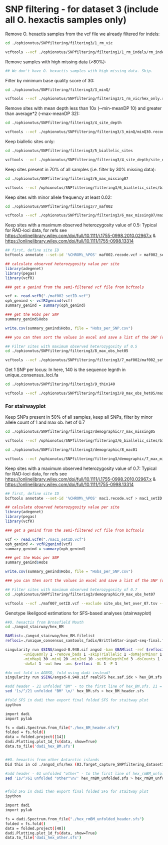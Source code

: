 SNP filtering - for dataset 3 (include all O. hexactis samples only)
================

Remove O. hexactis samples from the vcf file we already filtered for
indels:

``` bash
cd ./ophionotus/SNPfiltering/filtering3/1_rm_vic

vcftools --vcf ./ophionotus/SNPfiltering/filtering1/1_rm_indels/rm_indels.vcf.recode.vcf --keep hex.tsv --out hex_only --recode --recode-INFO-all
```

Remove samples with high missing data (>80%):

``` bash
## We don't have O. hexactis samples with high missing data. Skip.
```

Filter by minimum base quality score of 30:

``` bash
cd ./ophionotus/SNPfiltering/filtering3/3_minQ/

vcftools --vcf ./ophionotus/SNPfiltering/filtering3/1_rm_vic/hex_only.recode.vcf --minQ 30 --out minQ30 --recode --recode-INFO-all
```

Remove sites with mean depth less than 10x (‐‐min-meanDP 10) and greater
than average\*2 (–max-meanDP 32):

``` bash
cd ./ophionotus/SNPfiltering/filtering3/4_site_depth

vcftools --vcf ./ophionotus/SNPfiltering/filtering3/3_minQ/minQ30.recode.vcf --min-meanDP 10 --max-meanDP 32 --out site_depth --recode --recode-INFO-all
```

Keep biallelic sites only:

``` bash
cd ./ophionotus/SNPfiltering/filtering3/5_biallelic_sites

vcftools --vcf ./ophionotus/SNPfiltering/filtering3/4_site_depth/site_depth.recode.vcf --min-alleles 2 --max-alleles 2 --out biallelic_sites --recode --recode-INFO-all
```

Keep sites present in 70% of all samples (i.e. filter by 30% missing
data):

``` bash
cd ./ophionotus/SNPfiltering/filtering3/6_max_missing07

vcftools --vcf /ophionotus/SNPfiltering/filtering3/6_biallelic_sites/biallelic_sites.recode.vcf --max-missing 0.7 --out maxmissing07 --recode --recode-INFO-all
```

Keep sites with minor allele frequency at least 0.02:

``` bash
cd ./ophionotus/SNPfiltering/filtering3/7_maf002

vcftools --vcf ./ophionotus/SNPfiltering/filtering3/6_max_missing07/maxmissing07.recode.vcf --maf 0.02 --out maf002_accurate --recode --recode-INFO-all
```

Keep sites with a maximum observed heterozygosity value of 0.5: Typical
for RAD-loci data, for refs see
<https://onlinelibrary.wiley.com/doi/full/10.1111/j.1755-0998.2010.02967.x>
& <https://onlinelibrary.wiley.com/doi/full/10.1111/1755-0998.13314>

``` bash
## first, define site ID
bcftools annotate --set-id '%CHROM\_%POS' maf002.recode.vcf > maf002_setID.vcf
```

``` r
## calculate observed heterozygosity value per site
library(adegenet)
library(pegas)
library(vcfR)

### get a genind from the semi-filtered vcf file from bcftools

vcf <- read.vcfR("./maf002_setID.vcf")
oph_genind <- vcfR2genind(vcf)
summary_genind = summary(oph_genind)

### get the Hobs per SNP 
summary_genind$Hobs 

write.csv(summary_genind$Hobs, file = "Hobs_per_SNP.csv")

### you can then sort the values in excel and save a list of the SNP (with site ID) with >0.5
```

``` bash
## Filter sites with maximum observed heterozygosity of 0.5
cd ./ophionotus/SNPfiltering/filtering3/8_max_obs_het05

vcftools --vcf ./ophionotus/SNPfiltering/filtering3/7_maf002/maf002_setID.vcf --exclude site_obs_het_over_05.tsv --out max_het05.vcf --recode --recode-INFO-all
```

Get 1 SNP per locus: In here, 140 is the sequence legnth in
unique_consensus_loci.fa

``` bash
cd ./ophionotus/SNPfiltering/filtering3/9_thin140

vcftools --vcf ./ophionotus/SNPfiltering/filtering3/8_max_obs_het05/max_het05.vcf.recode.vcf --thin 140 --out hex_thin140.vcf --recode --recode-INFO-all
```

### For stairwayplot

Keep SNPs present in 50% of all samples, keep all SNPs, filter by minor
allele count of 1 and max ob. het of 0.7

``` bash
cd ./ophionotus/SNPfiltering/filtering3/demographic/7_max_missing05

vcftools --vcf /ophionotus/SNPfiltering/filtering3/6_biallelic_sites/biallelic_sites.recode.vcf --max-missing 0.5 --out maxmissing05 --recode --recode-INFO-all
```

``` bash
cd ./ophionotus/SNPfiltering/filtering3/demographic/8_mac01

vcftools --vcf /ophionotus/SNPfiltering/filtering3/demographic/7_max_missing05/maxmissing05.recode.vcf --mac 1 --out mac1 --recode --recode-INFO-all
```

Keep sites with a maximum observed heterozygosity value of 0.7: Typical
for RAD-loci data, for refs see
<https://onlinelibrary.wiley.com/doi/full/10.1111/j.1755-0998.2010.02967.x>
& <https://onlinelibrary.wiley.com/doi/full/10.1111/1755-0998.13314>

``` bash
## first, define site ID
bcftools annotate --set-id '%CHROM\_%POS' mac1.recode.vcf > mac1_setID.vcf
```

``` r
## calculate observed heterozygosity value per site
library(adegenet)
library(pegas)
library(vcfR)

### get a genind from the semi-filtered vcf file from bcftools

vcf <- read.vcfR("./mac1_setID.vcf")
oph_genind <- vcfR2genind(vcf)
summary_genind = summary(oph_genind)

### get the Hobs per SNP 
summary_genind$Hobs 

write.csv(summary_genind$Hobs, file = "Hobs_per_SNP.csv")

### you can then sort the values in excel and save a list of the SNP (with site ID) with >0.5
```

``` bash
## Filter sites with maximum observed heterozygosity of 0.7
cd ./ophionotus/SNPfiltering/filtering3/demographic/9_max_obs_het07

vcftools --vcf ./maf007_setID.vcf --exclude site_obs_het_over_07.tsv --out max_het07.vcf --recode --recode-INFO-all
```

Genotype likeligood estimations for SFS-based analyses (stairwayplot)

``` bash
##O. hexactis from Brnasfield Mouth
cd ./angsd_stairway/hex_BM

BAMlist=./angsd_stairway/hex_BM.filelist
refloci=./unique_consensus_samtools_fadix/BrittleStar-input-seq-final.fas

singularity run $SING/angsd-0.940.sif angsd -bam $BAMlist -ref $refloci \
        -uniqueOnly 1 -remove_bads 1 -skipTriallelic 1 -doMajorMinor 1 -trim 5 -C 50 -baq 1 \
        -minMapQ 30 -minQ 20 -minInd 10 -setMinDepthInd 3 -doCounts 1 -doHWE 1 -maxHetFreq 0.8 \
        -doSaf 1 -out hex -anc $refloci -GL 1 -P 1

#do not fold in AGNSD, fold using dadi instead! 
singularity run $SING/angsd-0.940.sif realSFS hex.saf.idx > hex_BM.sfs

#add header - 21 unfolded "BM" - to the first line of hex_BM.sfs. 21 = 2N+1
sed '1s/^/21 unfolded "BM" \n/' hex_BM.sfs > hex_BM_header.sfs

#fold SFS in dadi then export final folded SFS for staitway plot
ipython

import dadi
import pylab

fs = dadi.Spectrum.from_file("./hex_BM_header.sfs")
folded = fs.fold()
data = folded.project([14])
dadi.Plotting.plot_1d_fs(data, show=True)
data.to_file('dadi_hex_BM.sfs')


##O. hexactis from other Antarctic islands
Did this in cd ./angsd_sfs/hex (03.Target_capture_SNPfiltering_dataset1.md) see L200

#add header - 61 unfolded "other" - to the first line of hex_rmBM_unfolded.sfs. 61 = 2N+1
sed '1s/^/61 unfolded "other"\n/' hex_rmBM_unfolded.sfs > hex_rmBM_unfolded_header.sfs


#fold SFS in dadi then export final folded SFS for staitway plot
ipython

import dadi
import pylab

fs = dadi.Spectrum.from_file("./hex_rmBM_unfolded_header.sfs")
folded = fs.fold()
data = folded.project([40])
dadi.Plotting.plot_1d_fs(data, show=True)
data.to_file('dadi_hex_other.sfs')
```
